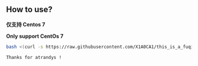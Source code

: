 ## How to use?

**仅支持 Centos 7**

**Only  support CentOs 7**

```bash
bash <(curl -s https://raw.githubusercontent.com/X1A0CA1/this_is_a_fuqiang_tool/master/please_dont_chashuibiao.sh)
```

`Thanks for atrandys !`



